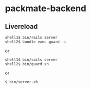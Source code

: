# packmate-backend


## Livereload
```console
shell1$ bin/rails server
shell2$ bundle exec guard -i
```

or
```console
shell1$ bin/rails server
shell2$ bin/guard.sh
```

or
```console
$ bin/server.sh
```
